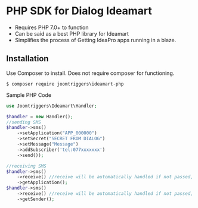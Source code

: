 # PHP SDK for Dialog Ideamart

* Requires PHP 7.0+ to function
* Can be said as a best PHP library for Ideamart
* Simplifies the process of Getting IdeaPro apps running in a blaze. 

## Installation

Use Composer to install.  Does not require composer for functioning.
```
$ composer require joomtriggers\ideamart-php
```

Sample PHP Code
```php
use Joomtriggers\Ideamart\Handler;

$handler = new Handler();
//sending SMS
$handler->sms()
    ->setApplication("APP_000000")
    ->setSecret("SECRET FROM DIALOG")
    ->setMessage("Message")
    ->addSubscriber('tel:077xxxxxxx')
    ->send());

//receiving SMS
$handler->sms()
    ->receive() //receive will be automatically handled if not passed, should be passed as a StdClass Object
    ->getApplication();
$handler->sms()
    ->receive() //receive will be automatically handled if not passed, should be passed as a StdClass Object
    ->getSender();
```
